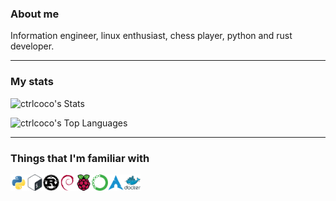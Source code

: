 ### About me

Information engineer, linux enthusiast, chess player, python and rust developer.

---

### My stats

![ctrlcoco's Stats](https://github-readme-stats.vercel.app/api?username=ctrlcoco&theme=gruvbox&show_icons=true&hide_border=false&count_private=true)

![ctrlcoco's Top Languages](https://github-readme-stats.vercel.app/api/top-langs/?username=ctrlcoco&theme=gruvbox&show_icons=true&hide_border=false&layout=compact)

---

### Things that I'm familiar with

<img align="left" alt="Python" width="26px" src="https://raw.githubusercontent.com/devicons/devicon/master/icons/python/python-original.svg">

<img align="left" alt="Bash" width="26px" src="https://raw.githubusercontent.com/devicons/devicon/master/icons/bash/bash-original.svg">

<img align="left" alt="Rust" width="26px" src="https://raw.githubusercontent.com/devicons/devicon/master/icons/rust/rust-original.svg">

<img align="left" alt="Debian" width="26px" src="https://raw.githubusercontent.com/devicons/devicon/master/icons/debian/debian-original.svg">

<img align="left" alt="Raspberry-pi" width="26px" src="https://raw.githubusercontent.com/devicons/devicon/master/icons/raspberrypi/raspberrypi-original.svg">

<img align="left" alt="Anaconda" width="26px" src="https://github.com/devicons/devicon/blob/master/icons/anaconda/anaconda-original.svg">

<img align="left" alt="Arch Linux" width="26px" src="https://github.com/devicons/devicon/blob/master/icons/archlinux/archlinux-original.svg">

<img align="left" alt="Docker" width="26px" src="https://raw.githubusercontent.com/devicons/devicon/master/icons/docker/docker-original-wordmark.svg">

